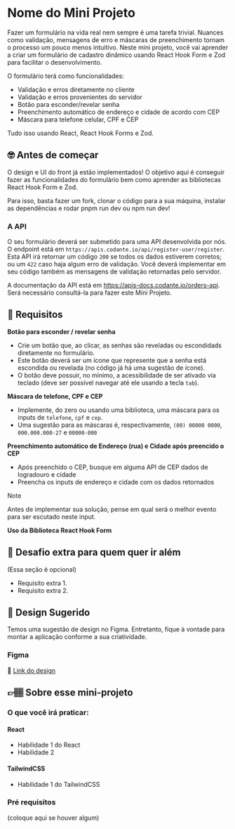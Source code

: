 # Nome do Mini Projeto

Fazer um formulário na vida real nem sempre é uma tarefa trivial. Nuances como validação, mensagens de erro e máscaras de preenchimento tornam o processo um pouco menos intuitivo. Neste mini projeto, você vai aprender a criar um formulário de cadastro dinâmico usando React Hook Form e Zod para facilitar o desenvolvimento.

O formulário terá como funcionalidades: 

- Validação e erros diretamente no cliente
- Validação e erros provenientes do servidor
- Botão para esconder/revelar senha
- Preenchimento automático de endereço e cidade de acordo com CEP
- Máscara para telefone celular, CPF e CEP

Tudo isso usando React, React Hook Forms e Zod. 

## 🤓 Antes de começar

O design e UI do front já estão implementados! O objetivo aqui é conseguir fazer as funcionalidades do formulário bem como aprender as bibliotecas React Hook Form e Zod.

Para isso, basta fazer um fork, clonar o código para a sua máquina, instalar as dependências e rodar pnpm run dev ou npm run dev!

### A API

O seu formulário deverá ser submetido para uma API desenvolvida por nós. O endpoint está em `https://apis.codante.io/api/register-user/register`. Esta API irá retornar um código `200` se todos os dados estiverem corretos; ou um `422` caso haja algum erro de validação. Você deverá implementar em seu código também as mensagens de validação retornadas pelo servidor. 

A documentação da API está em <a target="_blank" href="https://apis-docs.codante.io/orders-api">https://apis-docs.codante.io/orders-api</a>. Será necessário consultá-la para fazer este Mini Projeto.



## 🔨 Requisitos

**Botão para esconder / revelar senha**

- Crie um botão que, ao clicar, as senhas são reveladas ou escondidads diretamente no formulário.
- Este botão deverá ser um ícone que represente que a senha está escondida ou revelada (no código já há uma sugestão de ícone).
- O botão deve possuir, no mínimo, a acessibilidade de ser ativado via teclado (deve ser possível navegar até ele usando a tecla `tab`).

**Máscara de telefone, CPF e CEP**

- Implemente, do zero ou usando uma biblioteca, uma máscara para os inputs de `telefone`, `cpf` e `cep`.
- Uma sugestão para as máscaras é, respectivamente, `(00) 00000 0000`, `000.000.000-27` e `00000-000`

**Preenchimento automático de Endereço (rua) e Cidade após preencido o CEP**

- Após preenchido o CEP, busque em alguma API de CEP dados de logradouro e cidade
- Preencha os inputs de endereço e cidade com os dados retornados

> [!NOTE]
> Antes de implementar sua solução, pense em qual será o melhor evento para ser escutado neste input. 

**Uso da Biblioteca React Hook Form**



## 🔨 Desafio extra para quem quer ir além

(Essa seção é opcional)

- Requisito extra 1. 
- Requisito extra 2.

## 🎨 Design Sugerido

Temos uma sugestão de design no Figma. Entretanto, fique à vontade para montar a aplicação conforme a sua criatividade.

### Figma

🔗 [Link do design]()

## 👉🏽 Sobre esse mini-projeto

### O que você irá praticar:

#### React

- Habilidade 1 do React
- Habilidade 2

#### TailwindCSS

- Habilidade 1 do TailwindCSS

### Pré requisitos

(coloque aqui se houver algum)
